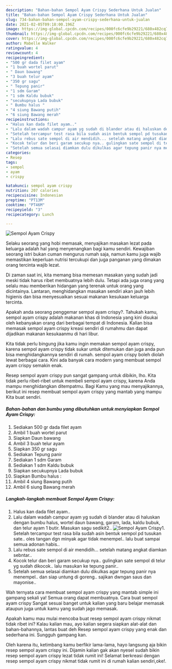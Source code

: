```yaml
---
description: "Bahan-bahan Sempol Ayam Crispy Sederhana Untuk Jualan"
title: "Bahan-bahan Sempol Ayam Crispy Sederhana Untuk Jualan"
slug: 734-bahan-bahan-sempol-ayam-crispy-sederhana-untuk-jualan
date: 2021-02-05T09:18:00.196Z
image: https://img-global.cpcdn.com/recipes/000fc6cfe9b29221/680x482cq70/sempol-ayam-crispy-foto-resep-utama.jpg
thumbnail: https://img-global.cpcdn.com/recipes/000fc6cfe9b29221/680x482cq70/sempol-ayam-crispy-foto-resep-utama.jpg
cover: https://img-global.cpcdn.com/recipes/000fc6cfe9b29221/680x482cq70/sempol-ayam-crispy-foto-resep-utama.jpg
author: Mabelle Walker
ratingvalue: 4
reviewcount: 4
recipeingredient:
- "500 gr dada filet ayam"
- "1 buah wortel parut"
- " Daun bawang"
- "3 buah telur ayam"
- "350 gr sagu"
- " Tepung panir"
- "1 sdm Garam"
- "1 sdm Kaldu bubuk"
- "secukupnya Lada bubuk"
- " Bumbu halus "
- "4 siung Bawang putih"
- "6 siung Bawang merah"
recipeinstructions:
- "Halus kan dada filet ayam.."
- "Lalu dalam wadah campur ayam yg sudah di blander atau di haluskan dengan bumbu halus, wortel daun bawang, garam, lada, kaldu bubuk, dan telur ayam 1 butir. Masukan sagu sedikit2.."
- "Setelah tercampur test rasa bila sudah asin bentuk sempol pd tusukan sate.. oles tangan dgn minyak agar tidak menempel.. lalu buat sampai semua adonan habis.."
- "Lalu rebus sate sempol di air mendidih... setelah matang angkat diamkan sebntar.."
- "Kocok telur dan beri garam secukup nya.. gulingkan sate sempol di telur yg sudah dikocok.. lalu masukan ke tepung panir.."
- "Setelah semua selasai diamkan dulu dikulkas agar tepung panir nya menempel.. dan siap untung di goreng.. sajikan dwngan saus dan mayonise.."
categories:
- Resep
tags:
- sempol
- ayam
- crispy

katakunci: sempol ayam crispy 
nutrition: 207 calories
recipecuisine: Indonesian
preptime: "PT13M"
cooktime: "PT46M"
recipeyield: "3"
recipecategory: Lunch

---
```



![Sempol Ayam Crispy](https://img-global.cpcdn.com/recipes/000fc6cfe9b29221/680x482cq70/sempol-ayam-crispy-foto-resep-utama.jpg)

Selaku seorang yang hobi memasak, menyajikan masakan lezat pada keluarga adalah hal yang menyenangkan bagi kamu sendiri. Kewajiban seorang istri bukan cuman mengurus rumah saja, namun kamu juga wajib memastikan keperluan nutrisi tercukupi dan juga panganan yang dimakan orang tercinta wajib lezat.

Di zaman  saat ini, kita memang bisa memesan masakan yang sudah jadi meski tidak harus ribet membuatnya lebih dulu. Tetapi ada juga orang yang selalu mau memberikan hidangan yang terenak untuk orang yang dicintainya. Lantaran, menghidangkan masakan sendiri akan jauh lebih higienis dan bisa menyesuaikan sesuai makanan kesukaan keluarga tercinta. 



Apakah anda seorang penggemar sempol ayam crispy?. Tahukah kamu, sempol ayam crispy adalah makanan khas di Indonesia yang kini disukai oleh kebanyakan orang dari berbagai tempat di Indonesia. Kalian bisa memasak sempol ayam crispy kreasi sendiri di rumahmu dan dapat dijadikan makanan kesukaanmu di hari libur.

Kita tidak perlu bingung jika kamu ingin memakan sempol ayam crispy, karena sempol ayam crispy tidak sukar untuk ditemukan dan juga anda pun bisa menghidangkannya sendiri di rumah. sempol ayam crispy boleh diolah lewat berbagai cara. Kini ada banyak cara modern yang membuat sempol ayam crispy semakin enak.

Resep sempol ayam crispy pun sangat gampang untuk dibikin, lho. Kita tidak perlu ribet-ribet untuk membeli sempol ayam crispy, karena Anda mampu menghidangkan ditempatmu. Bagi Kamu yang mau menyajikannya, berikut ini resep membuat sempol ayam crispy yang mantab yang mampu Kita buat sendiri.

<!--inarticleads1-->

##### Bahan-bahan dan bumbu yang dibutuhkan untuk menyiapkan Sempol Ayam Crispy:

1. Sediakan 500 gr dada filet ayam
1. Ambil 1 buah wortel parut
1. Siapkan  Daun bawang
1. Ambil 3 buah telur ayam
1. Siapkan 350 gr sagu
1. Sediakan  Tepung panir
1. Sediakan 1 sdm Garam
1. Sediakan 1 sdm Kaldu bubuk
1. Siapkan secukupnya Lada bubuk
1. Siapkan  Bumbu halus :
1. Ambil 4 siung Bawang putih
1. Ambil 6 siung Bawang merah




<!--inarticleads2-->

##### Langkah-langkah membuat Sempol Ayam Crispy:

1. Halus kan dada filet ayam..
1. Lalu dalam wadah campur ayam yg sudah di blander atau di haluskan dengan bumbu halus, wortel daun bawang, garam, lada, kaldu bubuk, dan telur ayam 1 butir. Masukan sagu sedikit2..
<img src="https://img-global.cpcdn.com/steps/57e9ec6907839313/160x128cq70/sempol-ayam-crispy-langkah-memasak-2-foto.jpg" alt="Sempol Ayam Crispy">1. Setelah tercampur test rasa bila sudah asin bentuk sempol pd tusukan sate.. oles tangan dgn minyak agar tidak menempel.. lalu buat sampai semua adonan habis..
1. Lalu rebus sate sempol di air mendidih... setelah matang angkat diamkan sebntar..
1. Kocok telur dan beri garam secukup nya.. gulingkan sate sempol di telur yg sudah dikocok.. lalu masukan ke tepung panir..
1. Setelah semua selasai diamkan dulu dikulkas agar tepung panir nya menempel.. dan siap untung di goreng.. sajikan dwngan saus dan mayonise..




Wah ternyata cara membuat sempol ayam crispy yang mantab simple ini gampang sekali ya! Semua orang dapat membuatnya. Cara buat sempol ayam crispy Sangat sesuai banget untuk kalian yang baru belajar memasak ataupun juga untuk kamu yang sudah jago memasak.

Apakah kamu mau mulai mencoba buat resep sempol ayam crispy nikmat tidak ribet ini? Kalau kalian mau, ayo kalian segera siapkan alat-alat dan bahan-bahannya, lantas buat deh Resep sempol ayam crispy yang enak dan sederhana ini. Sungguh gampang kan. 

Oleh karena itu, ketimbang kamu berfikir lama-lama, hayo langsung aja bikin resep sempol ayam crispy ini. Dijamin kalian gak akan nyesel sudah bikin resep sempol ayam crispy lezat tidak rumit ini! Selamat berkreasi dengan resep sempol ayam crispy nikmat tidak rumit ini di rumah kalian sendiri,oke!.

